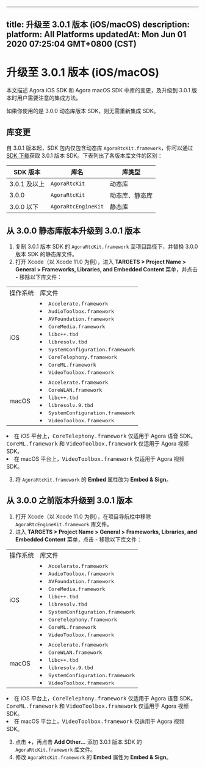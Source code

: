 
---
title: 升级至 3.0.1 版本 (iOS/macOS)
description: 
platform: All Platforms
updatedAt: Mon Jun 01 2020 07:25:04 GMT+0800 (CST)
---
# 升级至 3.0.1 版本 (iOS/macOS)
本文描述 Agora iOS SDK 和 Agora macOS SDK 中库的变更，及升级到 3.0.1 版本时用户需要注意的集成方法。

<div class="alert note">如果你使用的是 3.0.0 动态库版本 SDK，则无需重新集成 SDK。</div>

## 库变更

自 3.0.1 版本起，SDK 包内仅包含动态库 `AgoraRtcKit.framework`，你可以通过 [SDK 下载](https://docs.agora.io/cn/Agora%20Platform/downloads)获取 3.0.1 版本 SDK。下表列出了各版本库文件的区别：

| SDK 版本 | 库名 | 库类型 |
| ---------------- | ---------------- | ---------------- |
| 3.0.1 及以上      | `AgoraRtcKit`      | 动态库      |
| 3.0.0      | `AgoraRtcKit`      | 动态库、静态库      |
| 3.0.0 以下      | `AgoraRtcEngineKit`     | 静态库      |

## 从 3.0.0 静态库版本升级到 3.0.1 版本

1. 复制 3.0.1 版本 SDK 的 `AgoraRtcKit.framework` 至项目路径下，并替换 3.0.0 版本 SDK 的静态库文件。
2. 打开 Xcode（以 Xcode 11.0 为例），进入 **TARGETS > Project Name > General > Frameworks, Libraries, and Embedded Content** 菜单，并点击 **-** 移除以下库文件：

<table>
     <tr>
         <td>操作系统</td>
         <td>库文件</td>
      </tr>
     <tr>
         <td>iOS</td>
         <td><li><tt>Accelerate.framework</tt><li><tt>AudioToolbox.framework</tt><li><tt>AVFoundation.framework</tt><li><tt>CoreMedia.framework</tt><li><tt>libc++.tbd</tt><li><tt>libresolv.tbd</tt><li><tt>SystemConfiguration.framework</tt><li><tt>CoreTelephony.framework</tt><li><tt>CoreML.framework</tt><li><tt>VideoToolbox.framework</tt></li></td>
     </tr>
     <tr>
         <td>macOS</td>
         <td><li><tt>Accelerate.framework</tt><li><tt>CoreWLAN.framework</tt><li><tt>libc++.tbd</tt><li><tt>libresolv.9.tbd</tt>
<li><tt>SystemConfiguration.framework</tt><li><tt>VideoToolbox.framework</tt></li></td>
     </tr>
 </table>

  <div class="alert note"><li>在 iOS 平台上，<tt>CoreTelephony.framework</tt> 仅适用于 Agora 语音 SDK。<tt>CoreML.framework</tt> 和 <tt>VideoToolbox.framework</tt> 仅适用于 Agora 视频 SDK。<li>在 macOS 平台上，<tt>VideoToolbox.framework</tt> 仅适用于 Agora 视频 SDK。</li></div>

3. 将 `AgoraRtcKit.framework` 的 **Embed** 属性改为 **Embed & Sign**。

## 从 3.0.0 之前版本升级到 3.0.1 版本

1. 打开 Xcode（以 Xcode 11.0 为例），在项目导航栏中移除 `AgoraRtcEngineKit.framework` 库文件。
2. 进入 **TARGETS > Project Name > General > Frameworks, Libraries, and Embedded Content** 菜单，点击 **-** 移除以下库文件：

<table>
     <tr>
         <td>操作系统</td>
         <td>库文件</td>
      </tr>
     <tr>
         <td>iOS</td>
         <td><li><tt>Accelerate.framework</tt><li><tt>AudioToolbox.framework</tt><li><tt>AVFoundation.framework</tt><li><tt>CoreMedia.framework</tt><li><tt>libc++.tbd</tt><li><tt>libresolv.tbd</tt><li><tt>SystemConfiguration.framework</tt><li><tt>CoreTelephony.framework</tt><li><tt>CoreML.framework</tt><li><tt>VideoToolbox.framework</tt></li></td>
     </tr>
     <tr>
         <td>macOS</td>
         <td><li><tt>Accelerate.framework</tt><li><tt>CoreWLAN.framework</tt><li><tt>libc++.tbd</tt><li><tt>libresolv.9.tbd</tt>
<li><tt>SystemConfiguration.framework</tt><li><tt>VideoToolbox.framework</tt></li></td>
     </tr>
 </table>

  <div class="alert note"><li>在 iOS 平台上，<tt>CoreTelephony.framework</tt> 仅适用于 Agora 语音 SDK。<tt>CoreML.framework</tt> 和 <tt>VideoToolbox.framework</tt> 仅适用于 Agora 视频 SDK。<li>在 macOS 平台上，<tt>VideoToolbox.framework</tt> 仅适用于 Agora 视频 SDK。</li></div>

3. 点击 **+**，再点击 **Add Other…** 添加 3.0.1 版本 SDK 的 `AgoraRtcKit.framework` 库文件。
4. 修改 `AgoraRtcKit.framework` 的 **Embed** 属性为 **Embed & Sign**。
